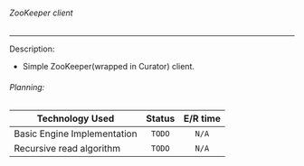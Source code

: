 ###### ZooKeeper client
--------------
Description:
- Simple ZooKeeper(wrapped in Curator) client.

###### Planning:

| Technology Used    | Status           | E/R time  |
| ------------- |:-------------:|:-----:|
| Basic Engine Implementation  | `TODO` | `N/A` |
| Recursive read algorithm | `TODO`  | `N/A` |
